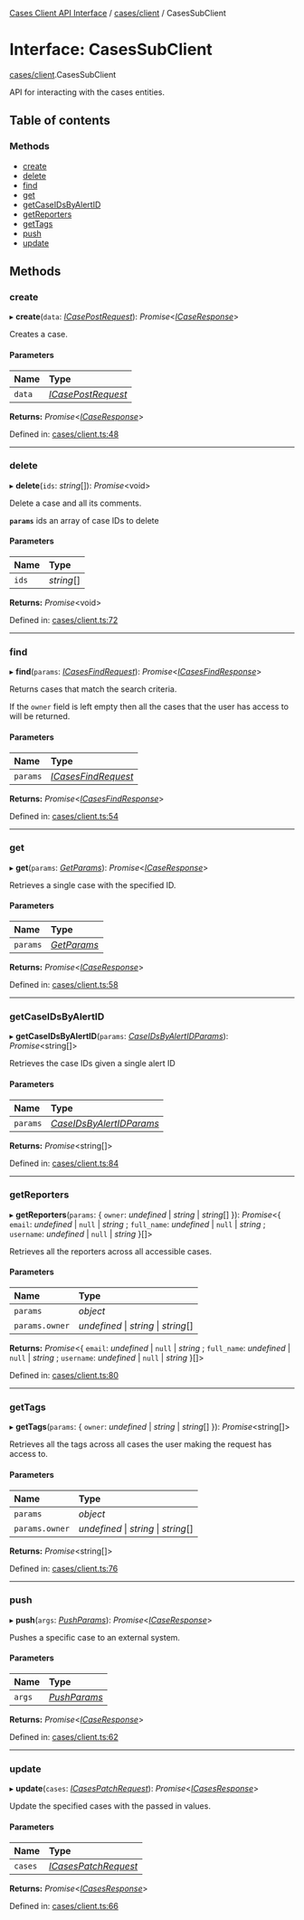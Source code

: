 [Cases Client API Interface](../cases_client_api.md) / [cases/client](../modules/cases_client.md) / CasesSubClient

# Interface: CasesSubClient

[cases/client](../modules/cases_client.md).CasesSubClient

API for interacting with the cases entities.

## Table of contents

### Methods

- [create](cases_client.casessubclient.md#create)
- [delete](cases_client.casessubclient.md#delete)
- [find](cases_client.casessubclient.md#find)
- [get](cases_client.casessubclient.md#get)
- [getCaseIDsByAlertID](cases_client.casessubclient.md#getcaseidsbyalertid)
- [getReporters](cases_client.casessubclient.md#getreporters)
- [getTags](cases_client.casessubclient.md#gettags)
- [push](cases_client.casessubclient.md#push)
- [update](cases_client.casessubclient.md#update)

## Methods

### create

▸ **create**(`data`: [*ICasePostRequest*](typedoc_interfaces.icasepostrequest.md)): *Promise*<[*ICaseResponse*](typedoc_interfaces.icaseresponse.md)\>

Creates a case.

#### Parameters

| Name | Type |
| :------ | :------ |
| `data` | [*ICasePostRequest*](typedoc_interfaces.icasepostrequest.md) |

**Returns:** *Promise*<[*ICaseResponse*](typedoc_interfaces.icaseresponse.md)\>

Defined in: [cases/client.ts:48](https://github.com/jonathan-buttner/kibana/blob/0e98e105663/x-pack/plugins/cases/server/client/cases/client.ts#L48)

___

### delete

▸ **delete**(`ids`: *string*[]): *Promise*<void\>

Delete a case and all its comments.

**`params`** ids an array of case IDs to delete

#### Parameters

| Name | Type |
| :------ | :------ |
| `ids` | *string*[] |

**Returns:** *Promise*<void\>

Defined in: [cases/client.ts:72](https://github.com/jonathan-buttner/kibana/blob/0e98e105663/x-pack/plugins/cases/server/client/cases/client.ts#L72)

___

### find

▸ **find**(`params`: [*ICasesFindRequest*](typedoc_interfaces.icasesfindrequest.md)): *Promise*<[*ICasesFindResponse*](typedoc_interfaces.icasesfindresponse.md)\>

Returns cases that match the search criteria.

If the `owner` field is left empty then all the cases that the user has access to will be returned.

#### Parameters

| Name | Type |
| :------ | :------ |
| `params` | [*ICasesFindRequest*](typedoc_interfaces.icasesfindrequest.md) |

**Returns:** *Promise*<[*ICasesFindResponse*](typedoc_interfaces.icasesfindresponse.md)\>

Defined in: [cases/client.ts:54](https://github.com/jonathan-buttner/kibana/blob/0e98e105663/x-pack/plugins/cases/server/client/cases/client.ts#L54)

___

### get

▸ **get**(`params`: [*GetParams*](cases_get.getparams.md)): *Promise*<[*ICaseResponse*](typedoc_interfaces.icaseresponse.md)\>

Retrieves a single case with the specified ID.

#### Parameters

| Name | Type |
| :------ | :------ |
| `params` | [*GetParams*](cases_get.getparams.md) |

**Returns:** *Promise*<[*ICaseResponse*](typedoc_interfaces.icaseresponse.md)\>

Defined in: [cases/client.ts:58](https://github.com/jonathan-buttner/kibana/blob/0e98e105663/x-pack/plugins/cases/server/client/cases/client.ts#L58)

___

### getCaseIDsByAlertID

▸ **getCaseIDsByAlertID**(`params`: [*CaseIDsByAlertIDParams*](cases_get.caseidsbyalertidparams.md)): *Promise*<string[]\>

Retrieves the case IDs given a single alert ID

#### Parameters

| Name | Type |
| :------ | :------ |
| `params` | [*CaseIDsByAlertIDParams*](cases_get.caseidsbyalertidparams.md) |

**Returns:** *Promise*<string[]\>

Defined in: [cases/client.ts:84](https://github.com/jonathan-buttner/kibana/blob/0e98e105663/x-pack/plugins/cases/server/client/cases/client.ts#L84)

___

### getReporters

▸ **getReporters**(`params`: { `owner`: *undefined* \| *string* \| *string*[]  }): *Promise*<{ `email`: *undefined* \| ``null`` \| *string* ; `full_name`: *undefined* \| ``null`` \| *string* ; `username`: *undefined* \| ``null`` \| *string*  }[]\>

Retrieves all the reporters across all accessible cases.

#### Parameters

| Name | Type |
| :------ | :------ |
| `params` | *object* |
| `params.owner` | *undefined* \| *string* \| *string*[] |

**Returns:** *Promise*<{ `email`: *undefined* \| ``null`` \| *string* ; `full_name`: *undefined* \| ``null`` \| *string* ; `username`: *undefined* \| ``null`` \| *string*  }[]\>

Defined in: [cases/client.ts:80](https://github.com/jonathan-buttner/kibana/blob/0e98e105663/x-pack/plugins/cases/server/client/cases/client.ts#L80)

___

### getTags

▸ **getTags**(`params`: { `owner`: *undefined* \| *string* \| *string*[]  }): *Promise*<string[]\>

Retrieves all the tags across all cases the user making the request has access to.

#### Parameters

| Name | Type |
| :------ | :------ |
| `params` | *object* |
| `params.owner` | *undefined* \| *string* \| *string*[] |

**Returns:** *Promise*<string[]\>

Defined in: [cases/client.ts:76](https://github.com/jonathan-buttner/kibana/blob/0e98e105663/x-pack/plugins/cases/server/client/cases/client.ts#L76)

___

### push

▸ **push**(`args`: [*PushParams*](cases_push.pushparams.md)): *Promise*<[*ICaseResponse*](typedoc_interfaces.icaseresponse.md)\>

Pushes a specific case to an external system.

#### Parameters

| Name | Type |
| :------ | :------ |
| `args` | [*PushParams*](cases_push.pushparams.md) |

**Returns:** *Promise*<[*ICaseResponse*](typedoc_interfaces.icaseresponse.md)\>

Defined in: [cases/client.ts:62](https://github.com/jonathan-buttner/kibana/blob/0e98e105663/x-pack/plugins/cases/server/client/cases/client.ts#L62)

___

### update

▸ **update**(`cases`: [*ICasesPatchRequest*](typedoc_interfaces.icasespatchrequest.md)): *Promise*<[*ICasesResponse*](typedoc_interfaces.icasesresponse.md)\>

Update the specified cases with the passed in values.

#### Parameters

| Name | Type |
| :------ | :------ |
| `cases` | [*ICasesPatchRequest*](typedoc_interfaces.icasespatchrequest.md) |

**Returns:** *Promise*<[*ICasesResponse*](typedoc_interfaces.icasesresponse.md)\>

Defined in: [cases/client.ts:66](https://github.com/jonathan-buttner/kibana/blob/0e98e105663/x-pack/plugins/cases/server/client/cases/client.ts#L66)
